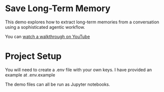 # Save Long-Term Memory
This demo explores how to extract long-term memories from a conversation using a sophisticated agentic workflow.

You can [watch a walkthrough on YouTube](https://youtu.be/Ec3e0dvPXE4)

# Project Setup
You will need to create a .env file with your own keys. I have provided an example at .env.example

The demo files can all be run as Jupyter notebooks.
